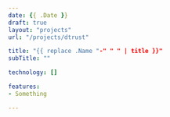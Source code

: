 ```yaml
---
date: {{ .Date }}
draft: true
layout: "projects"
url: "/projects/dtrust"

title: "{{ replace .Name "-" " " | title }}"
subTitle: ""

technology: []

features: 
- Something

---
```


